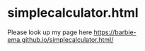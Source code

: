 # simplecalculator.html
Please look up my page here https://barbie-ema.github.io/simplecalculator.html/
